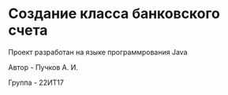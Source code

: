 # Создание класса банковского счета

Проект разработан на языке программрования Java

Автор - Пучков А. И.

Группа - 22ИТ17
